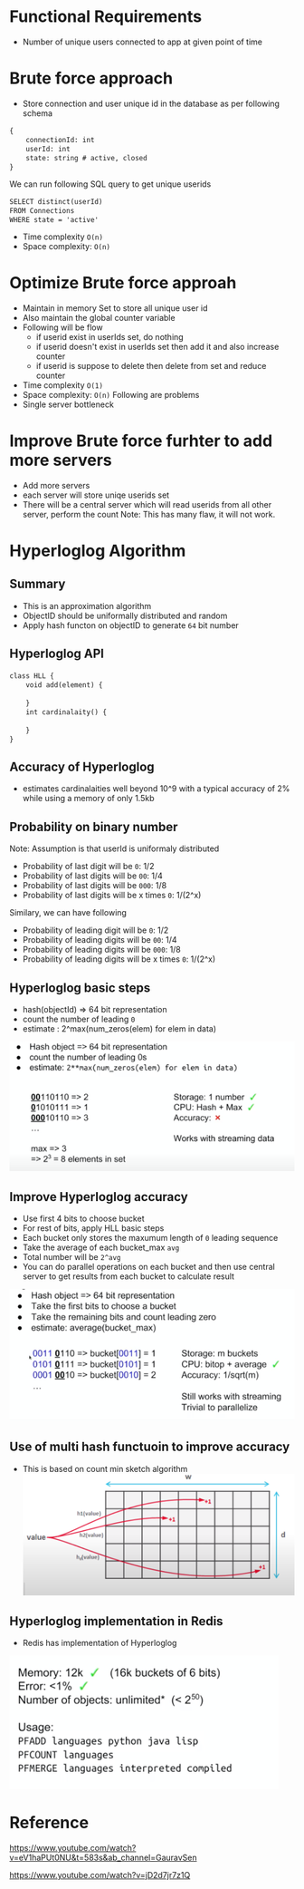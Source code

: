 # Functional Requirements
- Number of unique users connected to app at given point of time
# Brute force approach 
- Store connection and user unique id in the database as per following schema 
```
{
    connectionId: int
    userId: int
    state: string # active, closed
}
```
We can run following SQL query to get unique userids
```
SELECT distinct(userId)
FROM Connections
WHERE state = 'active'
```
- Time complexity `O(n)`
- Space complexity: `O(n)`
# Optimize Brute force approah 
- Maintain in memory Set to store all unique user id
- Also maintain the global counter variable
- Following will be flow
    - if userid exist in userIds set, do nothing
    - if userid doesn't exist in userIds set then add it and also increase counter
    - if userid is suppose to delete then delete from set and reduce counter
- Time complexity `O(1)`
- Space complexity: `O(n)`
Following are problems
- Single server bottleneck
# Improve Brute force furhter to add more servers
- Add more servers
- each server will store uniqe userids set 
- There will be a central server which will read userids from all other server, perform the count
Note: This has many flaw, it will not work.
# Hyperloglog Algorithm
## Summary
- This is an approximation algorithm 
- ObjectID should be uniformally distributed and random
- Apply hash functon on objectID to generate `64` bit number
## Hyperloglog API
```
class HLL {
    void add(element) {

    }
    int cardinalaity() {

    }
}
```
## Accuracy of Hyperloglog
- estimates cardinalaities well beyond 10^9 with a typical accuracy of 2% while using a memory of only 1.5kb

## Probability on binary number
Note: Assumption is that userId is uniformaly distributed
- Probability of last digit will be `0`: 1/2
- Probability of last digits will be `00`: 1/4
- Probability of last digits will be `000`: 1/8
- Probability of last digits will be x times `0`: 1/(2^x)

Similary, we can have following 
- Probability of leading digit will be `0`: 1/2
- Probability of leading digits will be `00`: 1/4
- Probability of leading digits will be `000`: 1/8
- Probability of leading digits will be x times `0`: 1/(2^x)
## Hyperloglog basic steps
- hash(objectId) => 64 bit representation
- count the number of leading `0`
- estimate : 2^max(num_zeros(elem) for elem in data)

![](assets/hll-basics.png)
## Improve Hyperloglog accuracy
- Use first 4 bits to choose bucket
- For rest of bits, apply HLL basic steps
- Each bucket only stores the maxumum length of `0` leading sequence
- Take the average of each bucket_max `avg`
- Total number will be `2^avg`
- You can do parallel operations on each bucket and then use central server to get results from each bucket to calculate result

![](assets/hll-buckets.png)
## Use of multi hash functuoin to improve accuracy 
- This is based on count min sketch algorithm
![](assets/hll-count-min-sketch.png) 
## Hyperloglog implementation in Redis
- Redis has implementation of Hyperloglog

![](assets/hll-redis.png)

# Reference 
https://www.youtube.com/watch?v=eV1haPUt0NU&t=583s&ab_channel=GauravSen

https://www.youtube.com/watch?v=jD2d7jr7z1Q

